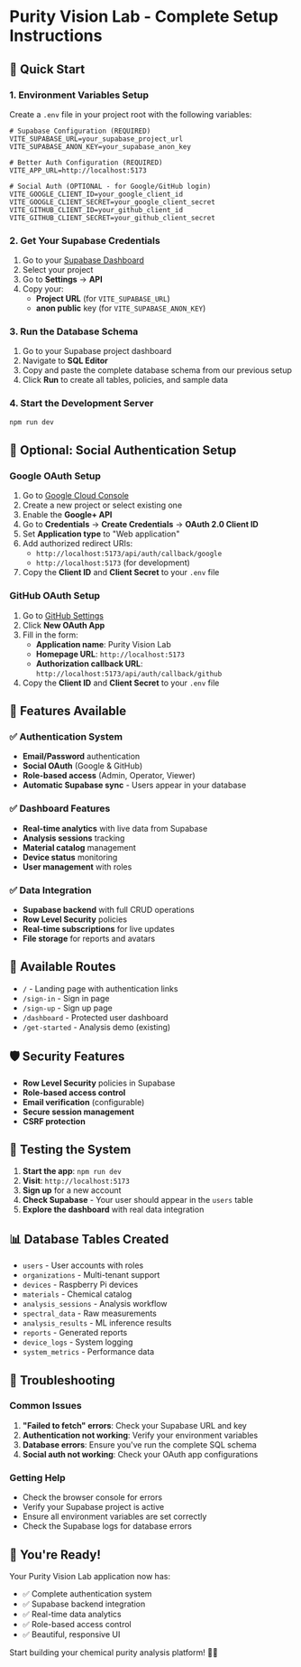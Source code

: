# Purity Vision Lab - Complete Setup Instructions

## 🚀 Quick Start

### 1. Environment Variables Setup

Create a `.env` file in your project root with the following variables:

```env
# Supabase Configuration (REQUIRED)
VITE_SUPABASE_URL=your_supabase_project_url
VITE_SUPABASE_ANON_KEY=your_supabase_anon_key

# Better Auth Configuration (REQUIRED)
VITE_APP_URL=http://localhost:5173

# Social Auth (OPTIONAL - for Google/GitHub login)
VITE_GOOGLE_CLIENT_ID=your_google_client_id
VITE_GOOGLE_CLIENT_SECRET=your_google_client_secret
VITE_GITHUB_CLIENT_ID=your_github_client_id
VITE_GITHUB_CLIENT_SECRET=your_github_client_secret
```

### 2. Get Your Supabase Credentials

1. Go to your [Supabase Dashboard](https://supabase.com/dashboard)
2. Select your project
3. Go to **Settings** → **API**
4. Copy your:
   - **Project URL** (for `VITE_SUPABASE_URL`)
   - **anon public** key (for `VITE_SUPABASE_ANON_KEY`)

### 3. Run the Database Schema

1. Go to your Supabase project dashboard
2. Navigate to **SQL Editor**
3. Copy and paste the complete database schema from our previous setup
4. Click **Run** to create all tables, policies, and sample data

### 4. Start the Development Server

```bash
npm run dev
```

## 🔧 Optional: Social Authentication Setup

### Google OAuth Setup

1. Go to [Google Cloud Console](https://console.cloud.google.com/)
2. Create a new project or select existing one
3. Enable the **Google+ API**
4. Go to **Credentials** → **Create Credentials** → **OAuth 2.0 Client ID**
5. Set **Application type** to "Web application"
6. Add authorized redirect URIs:
   - `http://localhost:5173/api/auth/callback/google`
   - `http://localhost:5173` (for development)
7. Copy the **Client ID** and **Client Secret** to your `.env` file

### GitHub OAuth Setup

1. Go to [GitHub Settings](https://github.com/settings/developers)
2. Click **New OAuth App**
3. Fill in the form:
   - **Application name**: Purity Vision Lab
   - **Homepage URL**: `http://localhost:5173`
   - **Authorization callback URL**: `http://localhost:5173/api/auth/callback/github`
4. Copy the **Client ID** and **Client Secret** to your `.env` file

## 🎯 Features Available

### ✅ Authentication System
- **Email/Password** authentication
- **Social OAuth** (Google & GitHub)
- **Role-based access** (Admin, Operator, Viewer)
- **Automatic Supabase sync** - Users appear in your database

### ✅ Dashboard Features
- **Real-time analytics** with live data from Supabase
- **Analysis sessions** tracking
- **Material catalog** management
- **Device status** monitoring
- **User management** with roles

### ✅ Data Integration
- **Supabase backend** with full CRUD operations
- **Row Level Security** policies
- **Real-time subscriptions** for live updates
- **File storage** for reports and avatars

## 🔗 Available Routes

- `/` - Landing page with authentication links
- `/sign-in` - Sign in page
- `/sign-up` - Sign up page
- `/dashboard` - Protected user dashboard
- `/get-started` - Analysis demo (existing)

## 🛡️ Security Features

- **Row Level Security** policies in Supabase
- **Role-based access control**
- **Email verification** (configurable)
- **Secure session management**
- **CSRF protection**

## 🧪 Testing the System

1. **Start the app**: `npm run dev`
2. **Visit**: `http://localhost:5173`
3. **Sign up** for a new account
4. **Check Supabase** - Your user should appear in the `users` table
5. **Explore the dashboard** with real data integration

## 📊 Database Tables Created

- `users` - User accounts with roles
- `organizations` - Multi-tenant support
- `devices` - Raspberry Pi devices
- `materials` - Chemical catalog
- `analysis_sessions` - Analysis workflow
- `spectral_data` - Raw measurements
- `analysis_results` - ML inference results
- `reports` - Generated reports
- `device_logs` - System logging
- `system_metrics` - Performance data

## 🚨 Troubleshooting

### Common Issues

1. **"Failed to fetch" errors**: Check your Supabase URL and key
2. **Authentication not working**: Verify your environment variables
3. **Database errors**: Ensure you've run the complete SQL schema
4. **Social auth not working**: Check your OAuth app configurations

### Getting Help

- Check the browser console for errors
- Verify your Supabase project is active
- Ensure all environment variables are set correctly
- Check the Supabase logs for database errors

## 🎉 You're Ready!

Your Purity Vision Lab application now has:
- ✅ Complete authentication system
- ✅ Supabase backend integration
- ✅ Real-time data analytics
- ✅ Role-based access control
- ✅ Beautiful, responsive UI

Start building your chemical purity analysis platform! 🧪✨
